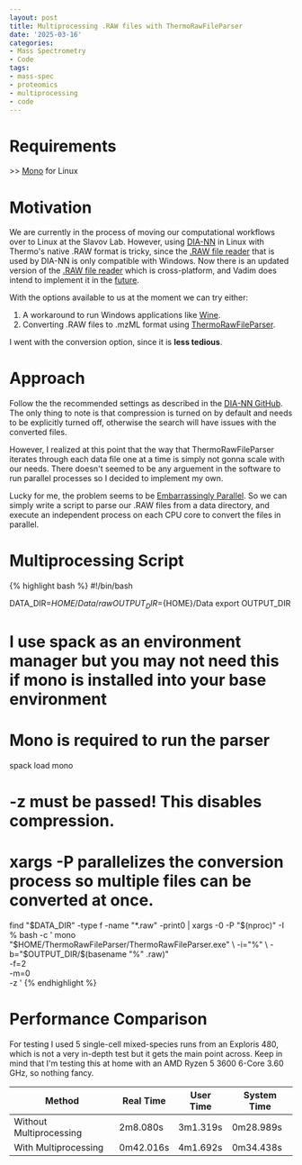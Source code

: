 ```yaml
---
layout: post
title: Multiprocessing .RAW files with ThermoRawFileParser
date: '2025-03-16'
categories:
- Mass Spectrometry
- Code
tags:
- mass-spec
- proteomics
- multiprocessing
- code
---
```


Requirements
============
\>\> [Mono](https://www.mono-project.com/download/stable/#download-lin) for Linux


Motivation
============
We are currently in the process of moving our computational workflows over to Linux at the Slavov Lab. However, using [DIA-NN](https://github.com/vdemichev/DiaNN) in Linux with Thermo's native .RAW format is tricky, since the [.RAW file reader](https://thermo.flexnetoperations.com/control/thmo/login?nextURL=%2Fcontrol%2Fthmo%2Fdownload%3Felement%3D6306677) that is used by DIA-NN is only compatible with Windows. Now there is an updated version of the [.RAW file reader](https://github.com/thermofisherlsms/RawFileReader) which is cross-platform, and Vadim does intend to implement it in the [future](https://github.com/vdemichev/DiaNN/issues/1447). 

With the options available to us at the moment we can try either:
1. A workaround to run Windows applications like [Wine](https://www.winehq.org/).
2. Converting .RAW files to .mzML format using [ThermoRawFileParser](https://github.com/compomics/ThermoRawFileParser).

I went with the conversion option, since it is **less tedious**.

Approach
============
Follow the the recommended settings as described in the [DIA-NN GitHub](https://github.com/vdemichev/DiaNN?tab=readme-ov-file#raw-data-formats). The only thing to note is that compression is turned on by default and needs to be explicitly turned off, otherwise the search will have issues with the converted files.

However, I realized at this point that the way that ThermoRawFileParser iterates through each data file one at a time is simply not gonna scale with our needs. There doesn't seemed to be any arguement in the software to run parallel processes so I decided to implement my own.

Lucky for me, the problem seems to be [Embarrassingly Parallel](https://en.wikipedia.org/wiki/Embarrassingly_parallel). So we can simply write a script to parse our .RAW files from a data directory, and execute an independent process on each CPU core to convert the files in parallel. 

Multiprocessing Script
============
{% highlight bash %}
#!/bin/bash

DATA_DIR=${HOME}/Data/raw
OUTPUT_DIR=${HOME}/Data
export OUTPUT_DIR

# I use spack as an environment manager but you may not need this if mono is installed into your base environment
# Mono is required to run the parser
spack load mono


# -z must be passed! This disables compression.
# xargs -P parallelizes the conversion process so multiple files can be converted at once.
find "$DATA_DIR" -type f -name "*.raw" -print0 |
  xargs -0 -P "$(nproc)" -I % bash -c '
    mono "$HOME/ThermoRawFileParser/ThermoRawFileParser.exe" \
      -i="%" \
      -b="$OUTPUT_DIR/$(basename "%" .raw)" \
      -f=2 \
      -m=0 \
      -z
  '
{% endhighlight %}

Performance Comparison
============

For testing I used 5 single-cell mixed-species runs from an Exploris 480, which is not a very in-depth test but it gets the main point across. Keep in mind that I'm testing this at home with an AMD Ryzen 5 3600 6-Core 3.60 GHz, so nothing fancy.

| Method             | Real Time | User Time | System Time |
| ------------------ | --------- | --------- | ----------- |
| Without Multiprocessing | 2m8.080s  | 3m1.319s  | 0m28.989s   |
| With Multiprocessing    | 0m42.016s | 4m1.692s  | 0m34.438s   |
